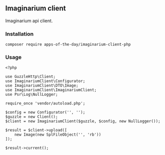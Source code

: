 ## Imaginarium client

Imaginarium api client.

### Installation

```
composer require apps-of-the-day/imaginarium-client-php
```

### Usage
```
<?php

use GuzzleHttp\Client;
use ImaginariumClient\Configurator;
use ImaginariumClient\DTO\Image;
use ImaginariumClient\ImaginariumClient;
use Psr\Log\NullLogger;

require_once 'vendor/autoload.php';

$config = new Configurator('', '');
$guzzle = new Client();
$client = new ImaginariumClient($guzzle, $config, new NullLogger());

$result = $client->upload([
    new Image(new SplFileObject('', 'rb'))
]);

$result->current();

```
